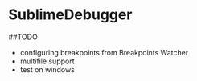# SublimeDebugger

##TODO

* configuring breakpoints from Breakpoints Watcher
* multifile support
* test on windows